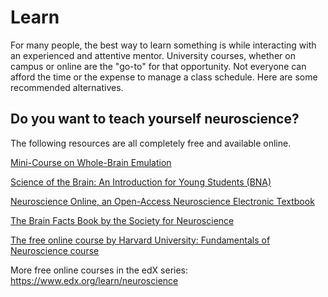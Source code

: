 # Learn

For many people, the best way to learn something is while interacting with an experienced and attentive mentor. University courses, whether on campus or online are the "go-to" for that opportunity. Not everyone can afford the time or the expense to manage a class schedule. Here are some recommended alternatives.

## Do you want to teach yourself neuroscience?

The following resources are all completely free and available online.

[Mini-Course on Whole-Brain Emulation](https://bit.ly/wbe-course) 

[Science of the Brain: An Introduction for Young Students (BNA)](https://www.bna.org.uk/static/uploads/resources/BNA_English.pdf)


[Neuroscience Online, an Open-Access Neuroscience Electronic Textbook](https://nba.uth.tmc.edu/neuroscience/)

 
[The Brain Facts Book by the Society for Neuroscience](https://www.brainfacts.org/the-brain-facts-book)

 
[The free online course by Harvard University: Fundamentals of Neuroscience course](https://online-learning.harvard.edu/course/fundamentals-neuroscience-part-1-electrical-properties-neuron?delta=1)

 
More free online courses in the edX series: https://www.edx.org/learn/neuroscience
